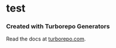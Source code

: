 # test

### Created with Turborepo Generators

Read the docs at [turborepo.com](https://turborepo.com/docs/guides/generating-code).
